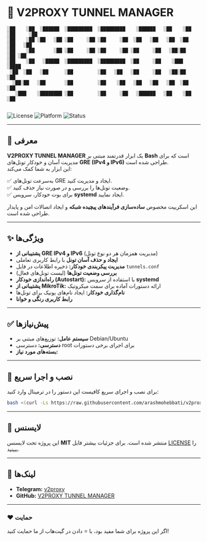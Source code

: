 # 🚀 V2PROXY TUNNEL MANAGER

```
░██    ░██  ░██████  ░█████████  ░█████████    ░██████   ░██    ░██ ░██     ░██ 
░██    ░██ ░██   ░██ ░██     ░██ ░██     ░██  ░██   ░██   ░██  ░██   ░██   ░██  
░██    ░██       ░██ ░██     ░██ ░██     ░██ ░██     ░██   ░██░██     ░██ ░██   
░██    ░██   ░█████  ░█████████  ░█████████  ░██     ░██    ░███       ░████    
 ░██  ░██   ░██      ░██         ░██   ░██   ░██     ░██   ░██░██       ░██     
  ░██░██   ░██       ░██         ░██    ░██   ░██   ░██   ░██  ░██      ░██     
   ░███    ░████████ ░██         ░██     ░██   ░██████   ░██    ░██     ░██     
                    		    												
```

![License](https://img.shields.io/badge/license-MIT-blue.svg)
![Platform](https://img.shields.io/badge/platform-Linux-green.svg)
![Status](https://img.shields.io/badge/status-stable-success.svg)

</p>

---

## 📖 معرفی

**V2PROXY TUNNEL MANAGER** یک ابزار قدرتمند مبتنی بر **Bash** است که برای مدیریت آسان و خودکار تونل‌های **GRE (IPv4 و IPv6)** طراحی شده است.  
این ابزار به شما کمک می‌کند:

✅ به‌سرعت تونل‌های GRE ایجاد و مدیریت کنید.  
✅ وضعیت تونل‌ها را بررسی و در صورت نیاز حذف کنید.  
✅ برای بوت خودکار، سرویس **systemd** ایجاد نمایید.  

این اسکریپت مخصوص **ساده‌سازی فرآیندهای پیچیده شبکه** و ایجاد اتصالات امن و پایدار طراحی شده است.

---

## ✨ ویژگی‌ها

- **پشتیبانی از GRE IPv4 و IPv6** (مدیریت همزمان هر دو نوع تونل)  
- **ایجاد و حذف آسان تونل** با رابط کاربری تعاملی  
- **مدیریت پیکربندی خودکار:** ذخیره اطلاعات در فایل `tunnels.conf`  
- **بررسی وضعیت تونل‌ها** (لیست تونل‌های فعال)  
- **راه‌اندازی خودکار (Autostart):** با استفاده از سرویس **systemd**  
- **پشتیبانی از MikroTik:** ارائه دستورات آماده برای سمت میکروتیک  
- **نام‌گذاری خودکار:** ایجاد نام‌های یونیک برای تونل‌ها  
- **رابط کاربری رنگی و خوانا**  

---

## ✅ پیش‌نیازها

- **سیستم عامل:** توزیع‌های مبتنی بر Debian/Ubuntu  
- **دسترسی:** دسترسی root برای اجرای برخی دستورات  
- **بسته‌های مورد نیاز:**

---

## 🎯 نصب و اجرا سریع

برای نصب و اجرای سریع کافیست این دستور را در ترمینال وارد کنید:

```bash
bash <(curl -Ls https://raw.githubusercontent.com/arashmohebbati/v2proxy-tunnel-manager/main/install.sh)
```


---

## 📜 لایسنس

این پروژه تحت لایسنس **MIT** منتشر شده است. برای جزئیات بیشتر فایل [LICENSE](LICENSE) را ببینید.

---

## 🔗 لینک‌ها

- **Telegram:** [v2proxy](https://t.me/v2proxy)  
- **GitHub:** [V2PROXY TUNNEL MANAGER](https://github.com/arashmohebbati/v2proxy-tunnel-manager)

---

### ❤️ حمایت

اگر این پروژه برای شما مفید بود، با ⭐ دادن در گیت‌هاب از ما حمایت کنید!

